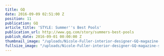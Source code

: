 ```yaml
---
title: GQ
date: 2016-09-09 02:51:00 Z
position: 11
publication: GQ
article_title: 'STYLE: Summer''s Best Pools'
publication_url: http://www.gq.com/story/summers-best-pools
publish_date: 2016-09-01 00:00:00 Z
thumbnail_image: "/uploads/Nicole-Fuller-interior-designer-GQ-magazine-salt-water-pools.jpg"
fullsize_image: "/uploads/Nicole-Fuller-interior-designer-GQ-magazine-salt-water-pools.jpg"
---
```


